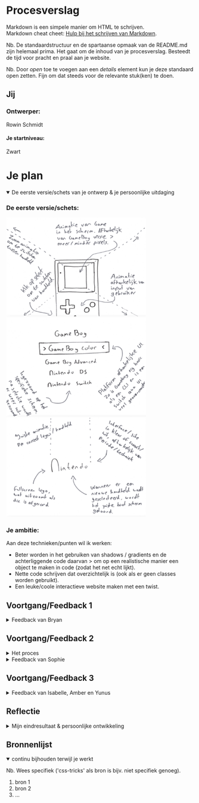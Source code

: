 # Procesverslag
Markdown is een simpele manier om HTML te schrijven.  
Markdown cheat cheet: [Hulp bij het schrijven van Markdown](https://github.com/adam-p/markdown-here/wiki/Markdown-Cheatsheet).

Nb. De standaardstructuur en de spartaanse opmaak van de README.md zijn helemaal prima. Het gaat om de inhoud van je procesverslag. Besteedt de tijd voor pracht en praal aan je website.

Nb. Door *open* toe te voegen aan een *details* element kun je deze standaard open zetten. Fijn om dat steeds voor de relevante stuk(ken) te doen.





## Jij

### Ontwerper:
Rowin Schmidt

#### Je startniveau:
Zwart





# Je plan

<details open>
  <summary>De eerste versie/schets van je ontwerp & je persoonlijke uitdaging</summary>

  ### De eerste versie/schets:
  <img src="readme-images/GameBoy-schets.png" width="375px" alt="eerste versie/schets 1">
  <img src="readme-images/GameBoy-schets2.png" width="375px" alt="eerste versie/schets 2">
  <img src="readme-images/GameBoy-schets3.png" width="375px" alt="eerste versie/schets 3">


  ### Je ambitie: 
  Aan deze technieken/punten wil ik werken:
  - Beter worden in het gebruiken van shadows / gradients en de achterliggende code daarvan > om op een realistische manier een object te maken in code (zodat het net echt lijkt).
  - Nette code schrijven dat overzichtelijk is (ook als er geen classes worden gebruikt).
  - Een leuke/coole interactieve website maken met een twist.
 
</details>




## Voortgang/Feedback 1

<details>
  <summary>Feedback van Bryan</summary>

  ### Bevinding 1:
  Tijdens de eerste feedback ronde had ik nog niet veel om te laten zien, dus veel moest nog worden uitgewerkt. Echter is er positieve feedback gegeven op de schetsen.

  #### oplossing:
  Zo maak ik goed gebruik van progressive disclosure (dmv de lijst in de interface om een handheld te selecteren) en zit het concept goed in elkaar om uit te kunnen gaan werken.


  ### Bevinding 2:
  Ook kwam naar voren dat het wellicht leuk is om naast het tonen van de de handhelds, ook nog wat extra's toe te voegen in het scherm of in het algemeen als easteregg.

  #### oplossing:
  Ik ga dus binnen het scherm nog wat animaties toevoegen en ik zal kijken waar een easteregg passend is per apparaat. Zo moet deze natuurlijk niet teveel opvallen, maar moet het wel leuk zijn om te kunnen ontdekken.


  ### Bevinding 3:
  Het uitwerken van 5+ handhelds zal op deze manier te veel tijd kosten voor deze periode.
  
  #### oplossing:
  Ik ga nu maximaal 3 handhelds uitwerken: de eerste gameboy, de DS Lite en de Switch. Zo heb ik een overbrugging van telkens 10/15 jaar en laat ik dus alsnog een tijdlijn zien, maar dan meer globaal.

</details>




## Voortgang/Feedback 2

<details>
  <summary>Het proces</summary>
  
  ### Uitwerking 1:
  Na het schetsen begin je met het omzetten naar code.Om een realistisch beeld te maken uit code, trek ik de afbeelding van het desbetreffende apparaat als het ware over door deze achter de html elementen te positioneren. De html elementen hebben dan een lichte opacity, zodat ik deze precies op de juiste plek kan zetten. Eerst werk ik globaal de elementen uit d.m.v. felle kleuren en later zal ik deze omzetten naar de correcte kleur. Als laatste stap voeg ik dingen als shading en shadows toe om het beeld realistischer te maken.

  <img src="readme-images/dsl-1.png" width="375px" alt="stap 1 DS Lite">
  <img src="readme-images/dsl-2.png" width="375px" alt="stap 2 DS Lite">
  <img src="readme-images/dsl-3.png" width="375px" alt="stap 3 DS Lite">
  <img src="readme-images/dsl-4.png" width="375px" alt="stap 4 DS Lite">
  

  ### Uitwerking 2:
   Uiteindelijk worden de elementen dus volledig met schaduw en shading aangevuld, waardoor het er behoorlijk realistisch uit gaat zien. Ook de interface met het menu is afgerond. Hier kan je switchen naar de andere apparaten (door te klikken op start, wordt dit scherm geopend). Dit is het resultaat van de GameBoy.

  <img src="readme-images/gb-1.png" width="375px" alt="uitwerking GameBoy">
  <img src="readme-images/gb-2.png" width="375px" alt="uitwerking GameBoy interface">

</details>
<details>
  <summary>Feedback van Sophie</summary>
  
  ### Bevinding 1:
  De meeste punten in de checklist heb ik goed afgerond, echter zijn er natuurlijk altijd verbeterpunten of tips voor in het vervolgproces. Wel kwam naar voren dat sommige stukken code onnodig complex is gemaakt/
  
  #### oplossing:
  Leesbaarheid van bepaalde stukken code vergroten in het vervolg. Zo zal ik aan een parent een fontsize meegeven met een variabele en zal ik em gebruiken voor siblings ipv telkens deze variabele te gebruiken binnen een calc() functie.
  
  
  ### Bevinding 2:
  Niet alle klikbare elementen zijn nog te interacteren met het toetsenbord.
  
  #### oplossing:
  Zorgen dat de elementen die interactief zijn (buttons) en bepaalde UI elementen zowel via muis als toetsenbord te navigeren is. Dit ga ik doen door de focus, hover en o.a. active state toe te passen in mijn code.
  
  
  ### Bevinding 3:
  Het ontbrak nog aan een titel (h1) en andere tekstelementen.
  
  #### oplossing:
  Aan de pagina ga ik sowieso een h1 toevoegen met andere sub-headings en paragraphs waar nodig.
  
  
  ### Bevinding 4:
  De gebruikte bronnen zijn nog niet in GitHub vermeld.
  
  #### oplossing:
  Toevoegen aan de bronvermelding.
  
</details>



## Voortgang/Feedback 3

<details>
  <summary>Feedback van Isabelle, Amber en Yunus</summary>
  
  ### Bevinding 1:
  Achtergrond voelt nog wat saai aan, kan leuker of interessanter worden. 

  #### oplossing:
  Het toevoegen van een achtergrond(kleur) om per apparaat een onderscheid te maken.


  ### Bevinding 2:
  In plaats van een spelletje uitwerken, misschien meer focussen op de interface van het apparaat.

  #### oplossing:
  Voornamelijk de focus leggen op het apparaat an sich en niet de dingen daaromheen en dus ook niet de spellen die gespeeld kunnen worden, maar eerder het hoofdmenu etc.


  ### Bevinding 3:
  Mogelijke extra's toevoegen tijdens het opstarten/interacteren van het apparaat.
  
  #### oplossing:
  Geluidjes toevoegen (passend bij het apparaat) tijdens het opstarten. Mogelijke "eastereggs" of verrassingen/delighters toevoegen. Dat zal donderdag duidelijk worden, of je moet ze al zelf ontdekt hebben :D.
  
  
  ### Bevinding 4:
  Voor de switch mogelijk een Mii karakter toevoegen aan de interface?
  
  #### oplossing:
  Account selectie namaken van de switch interface, waar een Mii karakter is te zien.
  
  
  ### Bevinding 5:
  Meer interacties mogelijk maken met het apparaat.
  
  #### oplossing:
  D-PAD en andere knoppen klikbaar maken en waar mogelijk, misschien ook het touchscreen.

</details>




## Reflectie

<details>
  <summary>Mijn eindresultaat & persoonlijke ontwikkeling</summary>

  ### Je uitkomst - karakteristiek screenshot(s):
  <img src="readme-images/dummy-plaatje.jpg" width="375px" alt="final ontwerp">


  ### Dit ging goed/Heb ik geleerd: 
  Korte omschrijving met plaatje(s)

  <img src="readme-images/dummy-plaatje.jpg" width="375px" alt="top">


  ### Dit was lastig/Is niet gelukt:
  Korte omschrijving met plaatje(s)

  <img src="readme-images/dummy-plaatje.jpg" width="375px" alt="bummer">
</details>





## Bronnenlijst

<details open>
<summary>continu bijhouden terwijl je werkt</summary>

Nb. Wees specifiek ('css-tricks' als bron is bijv. niet specifiek genoeg).

1. bron 1
2. bron 2
3. ...

</details>
